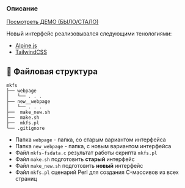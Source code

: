 
###  Описание  


[Посмотреть ДЕМО (БЫЛО/СТАЛО)](https://kirillz.github.io/mkfs)  


Новый интерфейс реализовывался следующими тенологиями:  
-  [Alpine.js](https://github.com/alpinejs/alpine)  
-  [TailwindCSS](https://tailwindcss.com/)  

## :open_file_folder: Файловая структура  

```
mkfs
├── webpage
│   └── . . .
├── new__webpage
│   └── . . .
├──  make_new.sh
├──  make.sh
├──  mkfs.pl
└── .gitignore
```

- Папка `webpage` - папка, со старым вариантом интерфейса
- Папка `new_webpage` - папка, с новым вариантом интерфейса
- Файл `mkfs-fsdata.c` результат работы скрипта `mkfs.pl`
- Файл `make.sh` подготовить **старый** интерфейс
- Файл `make_new.sh` подготовить **новый** интерфейс
- Файл `mkfs.pl` сценарий Perl для создания C-массивов из всех страниц




